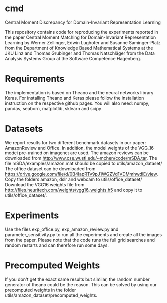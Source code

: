 # cmd
Central Moment Discrepancy for Domain-Invariant Representation Learning

This repository contains code for reproducing the experiments reported in the paper Central Moment Matching for Domain-Invariant Representation Learning by Werner Zellinger, Edwin Lughofer and Susanne Saminger-Platz from the Department of Knowledge Based Mathematical Systems at the JKU Linz and Thomas Grubinger and Thomas Natschläger from the Data Analysis Systems Group at the Software Competence Hagenberg.

# Requirements
The implementation is based on Theano and the neural networks library Keras.
For installing Theano and Keras please follow the installation instruction on
the respective github pages.
You will also need: numpy, pandas, seaborn, matplotlib, sklearn and scipy

# Datasets
We report results for two different benchmark datasets in our paper:
AmazonReview and Office. In addition, the model weights of the VGG_16 model
pre-trained on imagenet are used.
The amazon reviews can be downloaded from
http://www.cse.wustl.edu/~mchen/code/mSDA.tar. The file
mSDA/examples/amazon.mat should be copied to utils/amazon_dataset/
The office dataset can be downloaded from
https://drive.google.com/file/d/0B4IapRTv9pJ1WGZVd1VDMmhwdlE/view. Copy
the folders amazon, dslr and webcam to utils/office_dataset/
Download the VGG16 weights file from
http://files.heuritech.com/weights/vgg16_weights.h5 and copy it to 
utils/office_dataset/.

# Experiments
Use the files exp_office.py, exp_amazon_review.py and parameter_sensitivity.py
to run all the experiments and create all the images from the paper. Please
note that the code runs the full grid searches and random restarts and can
therefore run some days.

# Precomputed Weights
If you don't get the exact same results but similar, the random number
generator of theano could be the reason. This can be solved by using our
precomputed weights in the folder utils/amazon_dataset/precomputed_weights.


